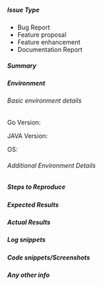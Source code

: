 ##### Issue Type
<!--- Please specify the issue type to help us categorize the issue, mention any one of the below types -->

- Bug Report
- Feature proposal
- Feature enhancement
- Documentation Report

##### Summary
<!--- Provide a brief summary of the issue -->

##### Environment
<!--- Describe the environment in which you encountered this issue. Details of the environment GoCD is running in can be fetched from the GoCD support api - http://<go-server-host>/api/go/support -->

###### Basic environment details
<!--- Below 3 info we recommend to be provided for us to quickly access the issue -->

Go Version:

JAVA Version:

OS:

###### Additional Environment Details

<!--- More environment details captured from the support API or other sources can be shared here -->

##### Steps to Reproduce
<!--- Provide steps to reproduce - How you encountered this issue? -->

##### Expected Results
<!--- From the steps mentioned above what did you expect to happen? -->

##### Actual Results
<!--- What actually happened? -->

##### Log snippets
<!--- If you could find any information/exceptions from the logs do provide it here. Do mask any confidential information which you don't want to be shared -->

##### Code snippets/Screenshots
<!--- If you would like to share any code/screenshots please add it here. Do mask any confidential information which you don't want to be shared -->

##### Any other info
<!--- Provide any other information you would like to share to explain this issue more better -->

